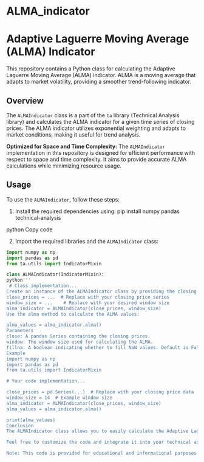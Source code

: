 # ALMA_indicator
# Adaptive Laguerre Moving Average (ALMA) Indicator

This repository contains a Python class for calculating the Adaptive Laguerre Moving Average (ALMA) indicator. ALMA is a moving average that adapts to market volatility, providing a smoother trend-following indicator.

## Overview

The `ALMAIndicator` class is a part of the `ta` library (Technical Analysis library) and calculates the ALMA indicator for a given time series of closing prices. The ALMA indicator utilizes exponential weighting and adapts to market conditions, making it useful for trend analysis.

**Optimized for Space and Time Complexity:** The `ALMAIndicator` implementation in this repository is designed for efficient performance with respect to space and time complexity. It aims to provide accurate ALMA calculations while minimizing resource usage.

## Usage

To use the `ALMAIndicator`, follow these steps:

1. Install the required dependencies using:
pip install numpy pandas technical-analysis

python
Copy code

2. Import the required libraries and the `ALMAIndicator` class:

```python
import numpy as np
import pandas as pd
from ta.utils import IndicatorMixin

class ALMAIndicator(IndicatorMixin):
python'''
 # Class implementation...
Create an instance of the ALMAIndicator class by providing the closing price series and the desired window size:
close_prices = ...  # Replace with your closing price series
window_size = ...    # Replace with your desired window size
alma_indicator = ALMAIndicator(close_prices, window_size)
Use the alma method to calculate the ALMA values:

alma_values = alma_indicator.alma()
Parameters
close: A pandas Series containing the closing prices.
window: The window size used for calculating the ALMA.
fillna: A boolean indicating whether to fill NaN values. Default is False.
Example
import numpy as np
import pandas as pd
from ta.utils import IndicatorMixin

# Your code implementation...

close_prices = pd.Series(...)  # Replace with your closing price data
window_size = 14  # Example window size
alma_indicator = ALMAIndicator(close_prices, window_size)
alma_values = alma_indicator.alma()

print(alma_values)
Conclusion
The ALMAIndicator class allows you to easily calculate the Adaptive Laguerre Moving Average (ALMA) indicator for a given set of closing prices. This optimized implementation aims to strike a balance between performance and accuracy, making it suitable for use in various trading and analysis scenarios.

Feel free to customize the code and integrate it into your technical analysis toolkit.

Note: This code is provided for educational and informational purposes only. Trading decisions should not be solely based on indicators and should involve thorough research and analysis
